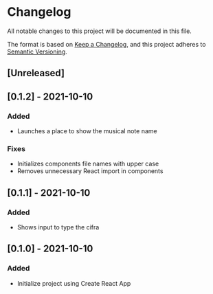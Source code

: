 # Changelog
All notable changes to this project will be documented in this file.

The format is based on [Keep a Changelog](https://keepachangelog.com/en/1.0.0/),
and this project adheres to [Semantic Versioning](https://semver.org/spec/v2.0.0.html).

## [Unreleased]

## [0.1.2] - 2021-10-10
### Added
- Launches a place to show the musical note name

### Fixes
- Initializes components file names with upper case
- Removes unnecessary React import in components

## [0.1.1] - 2021-10-10
### Added
- Shows input to type the cifra 

## [0.1.0] - 2021-10-10
### Added
- Initialize project using Create React App